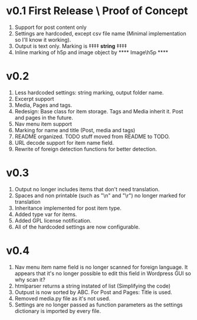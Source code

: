 # v0.1 First Release \ Proof of Concept
1. Support for post content only
2. Settings are hardcoded, except csv file name (Minimal implementation so I'll know it working).
3. Output is text only. Marking is ‡‡‡‡ __string__ ‡‡‡‡
4. Inline marking of h5p and image object by \*\*\*\* Image\h5p \*\*\*\*

# v0.2
1. Less hardcoded settings: string marking, output folder name. 
2. Excerpt support
3. Media, Pages and tags.
4. Redesign: Base class for item storage. Tags and Media inherit it. Post and pages in the future.
5. Nav menu item support
6. Marking for name and title (Post, media and tags)
7. README organized. TODO stuff moved from README to TODO. 
8. URL decode support for item name field.
9. Rewrite of foreign detection functions for better detection. 

# v0.3 
1. Output no longer includes items that don't need translation.
2. Spaces and non printable (such as "\n" and "\r") no longer marked for translation
3. Inheritance implemented for post item type.
4. Added type var for items.
5. Added GPL license notification.
6. All of the hardcoded settings are now configurable. 

# v0.4
1. Nav menu item name field is no longer scanned for foreign language. 
It appears that it's no longer possible to edit this field in Wordpress GUI so why scan it?
2. htmlparser returns a string instated of list (Simplifying the code)
3. Outpust is now sorted by ABC. For Post and Pages: Title is used.
4. Removed media.py file as it's not used.
5. Settings are no longer passed as function parameters as the settings dictionary is imported by every file.   